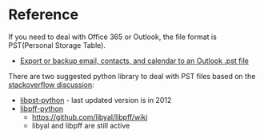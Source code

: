 # Reference

If you need to deal with Office 365 or Outlook, the file format is PST(Personal Storage Table).

* [Export or backup email, contacts, and calendar to an Outlook .pst file](https://support.office.com/en-us/article/export-or-backup-email-contacts-and-calendar-to-an-outlook-pst-file-14252b52-3075-4e9b-be4e-ff9ef1068f91)

There are two suggested python library to deal with PST files based on the [stackoverflow discussion](https://stackoverflow.com/questions/3197388/outlook-pst-file-parsing-in-python):
* [libpst-python](https://www.five-ten-sg.com/libpst/packages/centos4/) - last updated version is in 2012
* [libpff-python](https://pypi.org/project/libpff-python/)
    * https://github.com/libyal/libpff/wiki
    * libyal and libpff are still active